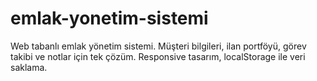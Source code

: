 # emlak-yonetim-sistemi
Web tabanlı emlak yönetim sistemi. Müşteri bilgileri, ilan portföyü, görev takibi ve notlar için tek çözüm. Responsive tasarım, localStorage ile veri saklama.
